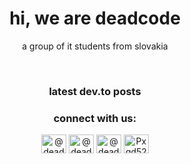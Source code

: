 <h1 align="center">hi, we are deadcode</h1>
<p align="center">a group of it students from slovakia</p>
<br>
<h3 align="center">latest dev.to posts</h3>
<!-- BLOG-POST-LIST:START -->
<!-- BLOG-POST-LIST:END -->

<h3 align="center">connect with us:</h3>
<p align="center">
<a href="https://dev.to/@dead404code" target="blank"><img align="center" src="https://raw.githubusercontent.com/rahuldkjain/github-profile-readme-generator/master/src/images/icons/Social/devto.svg" alt="@dead404code" height="30" width="40" /></a>
<a href="https://instagram.com/@dead404code" target="blank"><img align="center" src="https://raw.githubusercontent.com/rahuldkjain/github-profile-readme-generator/master/src/images/icons/Social/instagram.svg" alt="@dead404code" height="30" width="40" /></a>
<a href="https://www.youtube.com/c/@dead404code" target="blank"><img align="center" src="https://raw.githubusercontent.com/rahuldkjain/github-profile-readme-generator/master/src/images/icons/Social/youtube.svg" alt="@dead404code" height="30" width="40" /></a>
<a href="https://discord.gg/Pxqd52hcV2" target="blank"><img align="center" src="https://raw.githubusercontent.com/rahuldkjain/github-profile-readme-generator/master/src/images/icons/Social/discord.svg" alt="Pxqd52hcV2" height="30" width="40" /></a>
</p>
